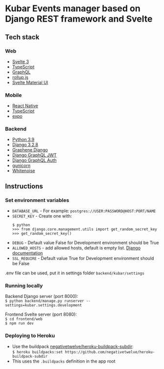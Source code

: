 # Kubar Events manager based on Django REST framework and Svelte

## Tech stack

### Web

- [Svelte 3](https://svelte.dev/)
- [TypeScript](https://www.typescriptlang.org/)
- [GraphQL](https://graphql.org/)
- [rollup.js](https://rollupjs.org/)
- [Svelte Material UI](https://sveltematerialui.com/)

### Mobile

- [React Native](https://reactnative.dev/)
- [TypeScript](https://www.typescriptlang.org/)
- [expo](https://expo.io/)

### Backend

- [Python 3.9](https://www.python.org/)
- [Django 3.2.8](https://www.djangoproject.com/)
- [Graphene Django](https://docs.graphene-python.org/)
- [Django GraphQL JWT](https://django-graphql-jwt.domake.io/)
- [Django GraphQL Auth ](https://django-graphql-auth.readthedocs.io/)
- [gunicorn](https://gunicorn.org/)
- [Whitenoise](http://whitenoise.evans.io/)

## Instructions

### Set environment variables

- `DATABASE_URL` - For example: `postgres://USER:PASSWORD@HOST:PORT/NAME`
- `SECRET_KEY` - Create one with:
    ```
    $ python
    >>> from django.core.management.utils import get_random_secret_key
    >>> get_random_secret_key()
    ```
- `DEBUG` - Default value False for Development environment should be True
- `ALLOWED_HOSTS` - add allowed hosts, default is empty
  list. [Django documentation](https://docs.djangoproject.com/en/3.1/ref/settings/#allowed-hosts)
- `SSL_REQUIRE` - Default value True for Development environment should be False

.env file can be used, put it in settings folder `backend/kubar/settings`

### Running locally

Backend Django server (port 8000):  
`$ python backend/manage.py runserver --settings=kubar.settings.development`

Frontend Svelte server (port 8080):  
`$ cd frontend/web`  
`$ npm run dev`

### Deploying to Heroku

- Use the
  buildpack [negativetwelve/heroku-buildpack-subdir](https://github.com/negativetwelve/heroku-buildpack-subdir):  
  ```$ heroku buildpacks:set https://github.com/negativetwelve/heroku-buildpack-subdir```
- This uses the `.buildpacks` definition in the app root
